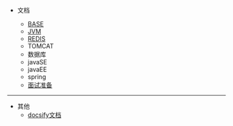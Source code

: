 * 文档

  * [BASE](https://www.bilibili.com/read/cv15617304)

  - [JVM](JVM/jvm.md)
  - [REDIS](redis/redis.md)
  - TOMCAT
  - 数据库
  - javaSE
  - javaEE
  - spring
  - [面试准备](JVM/review-preparement.md)

---

* 其他
	- [docsify文档](https://docsify.js.org/#/zh-cn/)

